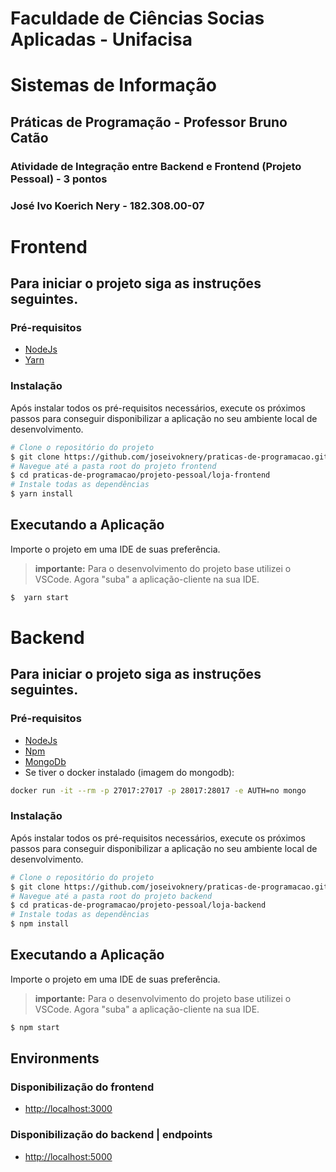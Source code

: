 
# Faculdade de Ciências Socias Aplicadas - Unifacisa
# Sistemas de Informação 
## Práticas de Programação - Professor Bruno Catão
### Atividade de Integração entre Backend e Frontend (Projeto Pessoal) - 3 pontos
### José Ivo Koerich Nery - 182.308.00-07

# Frontend

## Para iniciar o projeto siga as instruções seguintes.

### Pré-requisitos

* [NodeJs](https://nodejs.org/pt-br)
* [Yarn](https://classic.yarnpkg.com/)

### Instalação
Após instalar todos os pré-requisitos necessários, execute os próximos passos para conseguir disponibilizar a aplicação no seu ambiente local de desenvolvimento.
```sh
# Clone o repositório do projeto
$ git clone https://github.com/joseivoknery/praticas-de-programacao.git
# Navegue até a pasta root do projeto frontend
$ cd praticas-de-programacao/projeto-pessoal/loja-frontend
# Instale todas as dependências
$ yarn install
```
## Executando a Aplicação
Importe o projeto em uma IDE de suas preferência.
> **importante:** Para o desenvolvimento do projeto base utilizei o VSCode.
Agora "suba" a aplicação-cliente na sua IDE.
```sh
$  yarn start
```

# Backend

## Para iniciar o projeto siga as instruções seguintes.

### Pré-requisitos

* [NodeJs](https://nodejs.org/pt-br)
* [Npm](https://www.npmjs.com/)
* [MongoDb](https://www.mongodb.com/)
* Se tiver o docker instalado (imagem do mongodb): 
```bash
docker run -it --rm -p 27017:27017 -p 28017:28017 -e AUTH=no mongo
```


### Instalação
Após instalar todos os pré-requisitos necessários, execute os próximos passos para conseguir disponibilizar a aplicação no seu ambiente local de desenvolvimento.
```sh
# Clone o repositório do projeto
$ git clone https://github.com/joseivoknery/praticas-de-programacao.git
# Navegue até a pasta root do projeto backend
$ cd praticas-de-programacao/projeto-pessoal/loja-backend
# Instale todas as dependências
$ npm install
```
## Executando a Aplicação
Importe o projeto em uma IDE de suas preferência.
> **importante:** Para o desenvolvimento do projeto base utilizei o VSCode.
Agora "suba" a aplicação-cliente na sua IDE.
```sh
$ npm start
```
## Environments
### Disponibilização do frontend
* [http://localhost:3000](http://localhost:3000)

### Disponibilização do backend | endpoints
* [http://localhost:5000](http://localhost:5000)
